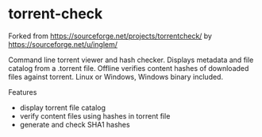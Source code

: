 # torrent-check

Forked from https://sourceforge.net/projects/torrentcheck/ by https://sourceforge.net/u/inglem/

Command line torrent viewer and hash checker. Displays metadata and file catalog from a .torrent file. Offline verifies content hashes of downloaded files against torrent. Linux or Windows, Windows binary included.

Features
* display torrent file catalog
* verify content files using hashes in torrent file
* generate and check SHA1 hashes
